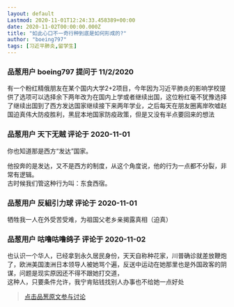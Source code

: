```yaml
---
layout: default
Lastmod: 2020-11-01T12:24:33.458389+00:00
date: 2020-11-02T00:00:00.000Z
title: "如此心口不一奇行种到底是如何形成的?"
author: "boeing797"
tags: [习近平肺炎,留学生]
---
```



### 品葱用户 **boeing797** 提问于 11/2/2020
    
有一个粉红精俄朋友在某个国内大学2+2项目，今年因为习近平肺炎的影响学校提供了选项可以选择余下两年改为在国内上学或者继续出国，这位粉红毫不犹豫选择了继续出国到了西方发达国家继续接下来两年学业，之后每天在朋友圈离岸吹嘘赵国迫真伟大防疫胜利，黑屁本地国家防疫政策，但是又没有半点要回来的想法
    
                

### 品葱用户 **天下无贼** 评论于 2020-11-01
        
你也知道那是西方“发达”国家。  
  
他投奔的是发达，又不是西方的制度，从这个角度说，他的行为一点都不分裂，非常有逻辑。  
古时候我们管这种行为叫：东食西宿。
        
                

### 品葱用户 **反組引力球** 评论于 2020-11-01
        
牺牲我一人在外受苦受难，为祖国父老乡亲揭露真相（迫真）
        
                

### 品葱用户 **咕噜咕噜鸽子** 评论于 2020-11-02
        
也认识一个华人，已经拿到永久居民身份，天天自称种花家，川普确诊就差放鞭炮了，欧洲美国澳洲日本领导人被她骂个遍，反送中运动在她那里也是外国政客的阴谋，问题是现实原因还不得不跟她打交道，  
这种人，只要条件允许，我宁肯贴钱找别人办事也不给她一点好处
        
                





> [点击品葱原文参与讨论](https://pincong.rocks/question/32947)

